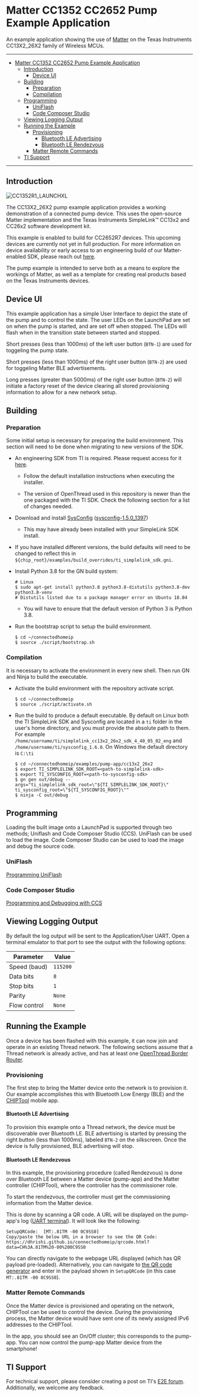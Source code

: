 # Matter CC1352 CC2652 Pump Example Application

An example application showing the use of [Matter][matter] on the Texas
Instruments CC13X2_26X2 family of Wireless MCUs.

---

-   [Matter CC1352 CC2652 Pump Example Application](#matter-cc1352-cc2652-pump-example-application)
    -   [Introduction](#introduction)
        -   [Device UI](#device-ui)
    -   [Building](#building)
        -   [Preparation](#preparation)
        -   [Compilation](#compilation)
    -   [Programming](#programming)
        -   [UniFlash](#uniflash)
        -   [Code Composer Studio](#code-composer-studio)
    -   [Viewing Logging Output](#viewing-logging-output)
    -   [Running the Example](#running-the-example)
        -   [Provisioning](#provisioning)
            -   [Bluetooth LE Advertising](#bluetooth-le-advertising)
            -   [Bluetooth LE Rendezvous](#bluetooth-le-rendezvous)
        -   [Matter Remote Commands](#matter-remote-commands)
    -   [TI Support](#ti-support)

---

## Introduction

![CC1352R1_LAUNCHXL](doc/images/cc1352r1_launchxl.jpg)

The CC13X2_26X2 pump example application provides a working demonstration of a
connected pump device. This uses the open-source Matter implementation and the
Texas Instruments SimpleLink™ CC13x2 and CC26x2 software development kit.

This example is enabled to build for CC2652R7 devices. This upcoming devices are
currently not yet in full production. For more information on device
availability or early access to an engineering build of our Matter-enabled SDK,
please reach out [here][ti_cc13x2_26x2_r7_matter_request].

The pump example is intended to serve both as a means to explore the workings of
Matter, as well as a template for creating real products based on the Texas
Instruments devices.

## Device UI

This example application has a simple User Interface to depict the state of the
pump and to control the state. The user LEDs on the LaunchPad are set on when
the pump is started, and are set off when stopped. The LEDs will flash when in
the transition state between started and stopped.

Short presses (less than 1000ms) of the left user button (`BTN-1`) are used for
toggeling the pump state.

Short presses (less than 1000ms) of the right user button (`BTN-2`) are used for
toggeling Matter BLE advertisements.

Long presses (greater than 5000ms) of the right user button (`BTN-2`) will
initiate a factory reset of the device clearing all stored provisioning
information to allow for a new network setup.

## Building

### Preparation

Some initial setup is necessary for preparing the build environment. This
section will need to be done when migrating to new versions of the SDK.

-   An engineering SDK from TI is required. Please request access for it
    [here][ti_cc13x2_26x2_r7_matter_request].

    -   Follow the default installation instructions when executing the
        installer.

    -   The version of OpenThread used in this repository is newer than the one
        packaged with the TI SDK. Check the following section for a list of
        changes needed.

-   Download and install [SysConfig][sysconfig]
    ([sysconfig-1.5.0_1397][sysconfig-1.5.0_1397])

    -   This may have already been installed with your SimpleLink SDK install.

-   If you have installed different versions, the build defaults will need to be
    changed to reflect this in
    `${chip_root}/examples/build_overrides/ti_simplelink_sdk.gni`.

-   Install Python 3.8 for the GN build system:

    ```
    # Linux
    $ sudo apt-get install python3.8 python3.8-distutils python3.8-dev python3.8-venv
    # Distutils listed due to a package manager error on Ubuntu 18.04

    ```

    -   You will have to ensure that the default version of Python 3 is Python
        3.8.

-   Run the bootstrap script to setup the build environment.

    ```
    $ cd ~/connectedhomeip
    $ source ./script/bootstrap.sh

    ```

### Compilation

It is necessary to activate the environment in every new shell. Then run GN and
Ninja to build the executable.

-   Activate the build environment with the repository activate script.

    ```
    $ cd ~/connectedhomeip
    $ source ./script/activate.sh

    ```

-   Run the build to produce a default executable. By default on Linux both the
    TI SimpleLink SDK and Sysconfig are located in a `ti` folder in the user's
    home directory, and you must provide the absolute path to them. For example
    `/home/username/ti/simplelink_cc13x2_26x2_sdk_4_40_05_02_eng` and
    `/home/username/ti/sysconfig_1.6.0`. On Windows the default directory is
    `C:\ti`

    ```
    $ cd ~/connectedhomeip/examples/pump-app/cc13x2_26x2
    $ export TI_SIMPLELINK_SDK_ROOT=<path-to-simplelink-sdk>
    $ export TI_SYSCONFIG_ROOT=<path-to-sysconfig-sdk>
    $ gn gen out/debug --args="ti_simplelink_sdk_root=\"${TI_SIMPLELINK_SDK_ROOT}\" ti_sysconfig_root=\"${TI_SYSCONFIG_ROOT}\""
    $ ninja -C out/debug

    ```

## Programming

Loading the built image onto a LaunchPad is supported through two methods;
Uniflash and Code Composer Studio (CCS). UniFlash can be used to load the image.
Code Composer Studio can be used to load the image and debug the source code.

### UniFlash

[Programming UniFlash](doc/programming-uniflash.md)

### Code Composer Studio

[Programming and Debugging with CCS](doc/programming-ccs.md)

## Viewing Logging Output

By default the log output will be sent to the Application/User UART. Open a
terminal emulator to that port to see the output with the following options:

| Parameter    | Value    |
| ------------ | -------- |
| Speed (baud) | `115200` |
| Data bits    | `8`      |
| Stop bits    | `1`      |
| Parity       | `None`   |
| Flow control | `None`   |

## Running the Example

Once a device has been flashed with this example, it can now join and operate in
an existing Thread network. The following sections assume that a Thread network
is already active, and has at least one [OpenThread Border
Router][ot_border_router_setup].

### Provisioning

The first step to bring the Matter device onto the network is to provision it.
Our example accomplishes this with Bluetooth Low Energy (BLE) and the
[CHIPTool](../../../src/android/CHIPTool/README.md) mobile app.

#### Bluetooth LE Advertising

To provision this example onto a Thread network, the device must be discoverable
over Bluetooth LE. BLE advertising is started by pressing the right button (less
than 1000ms), labeled `BTN-2` on the silkscreen. Once the device is fully
provisioned, BLE advertising will stop.

#### Bluetooth LE Rendezvous

In this example, the provisioning procedure (called Rendezvous) is done over
Bluetooth LE between a Matter device (pump-app) and the Matter controller
(CHIPTool), where the controller has the commissioner role.

To start the rendezvous, the controller must get the commissioning information
from the Matter device.

This is done by scanning a QR code. A URL will be displayed on the pump-app's
log ([UART terminal](#viewing-logging-output)). It will look like the following:

```
SetupQRCode:  [MT:.81TM -00 0C9SS0]
Copy/paste the below URL in a browser to see the QR Code:
https://dhrishi.github.io/connectedhomeip/qrcode.html?data=CH%3A.81TM%20-00%200C9SS0
```

You can directly navigate to the webpage URL displayed (which has QR payload
pre-loaded). Alternatively, you can navigate to [the QR code
generator][qr_code_generator] and enter in the payload shown in `SetupQRCode`
(in this case `MT:.81TM -00 0C9SS0`).

### Matter Remote Commands

Once the Matter device is provisioned and operating on the network, CHIPTool can
be used to control the device. During the provisioning process, the Matter
device would have sent one of its newly assigned IPv6 addresses to the CHIPTool.

In the app, you should see an On/Off cluster; this corresponds to the pump-app.
You can now control the pump-app Matter device from the smartphone!

## TI Support

For technical support, please consider creating a post on TI's [E2E forum][e2e].
Additionally, we welcome any feedback.

[matter]: https://github.com/project-chip/connectedhomeip
[cc1352r1_launchxl]: https://www.ti.com/tool/LAUNCHXL-CC1352R1
[e2e]: https://e2e.ti.com/support/wireless-connectivity/zigbee-and-thread
[simplelink_sdk]: https://www.ti.com/tool/SIMPLELINK-CC13X2-26X2-SDK
[simplelink_sdk_4.30.00.54]:
    https://www.ti.com/tool/download/SIMPLELINK-CC13X2-26X2-SDK/4.30.00.54
[sysconfig]: https://www.ti.com/tool/SYSCONFIG
[sysconfig-1.5.0_1397]:
    http://software-dl.ti.com/ccs/esd/sysconfig/sysconfig-1.5.0_1397-setup.run
[ti_thread_dnd]:
    https://www.ti.com/wireless-connectivity/thread/design-development.html
[ti_cc13x2_26x2_r7_matter_request]: https://ti.com/chip_sdk
[ot_border_router_setup]:
    https://openthread.io/guides/border-router/beaglebone-black
[qr_code_generator]: https://dhrishi.github.io/connectedhomeip/qrcode.html

